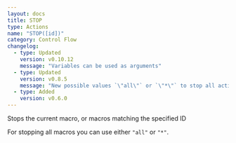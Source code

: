```yaml
---
layout: docs
title: STOP
type: Actions
name: "STOP([id])"
category: Control Flow
changelog:
  - type: Updated
    version: v0.10.12
    message: "Variables can be used as arguments"
  - type: Updated
    version: v0.8.5
    message: "New possible values `\"all\"` or `\"*\"` to stop all active macros"
  - type: Added
    version: v0.6.0
---
```

Stops the current macro, or macros matching the specified ID

For stopping all macros you can use either `"all"` or `"*"`.
